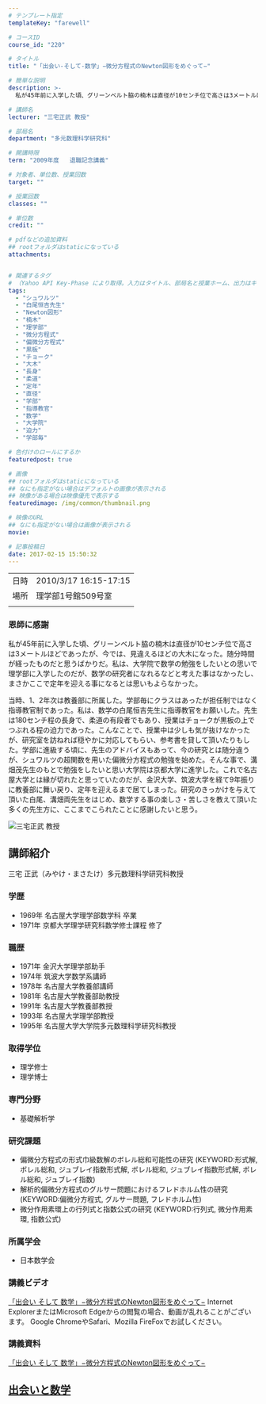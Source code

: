 ```yaml
---
# テンプレート指定
templateKey: "farewell"

# コースID
course_id: "220"

# タイトル
title: "「出会い-そして-数学」−微分方程式のNewton図形をめぐって−"

# 簡単な説明
description: >-
  私が45年前に入学した頃、グリーンベルト脇の楠木は直径が10センチ位で高さは3メートルほどであったが、今では、見違えるほどの大木になった。随分時間が経ったものだと思うばかりだ。私は、大学院で数学の勉強をしたいとの思いで理学部に入学したのだが、数学の研究者になれるなどと考えた事はなかったし、まさかここで定年を迎える事になるとは思いもよらなかった。 当時、1、2年次は教養部に所属した。学部毎に ....

# 講師名
lecturer: "三宅正武 教授"

# 部局名
department: "多元数理科学研究科"

# 開講時限
term: "2009年度	退職記念講義"

# 対象者、単位数、授業回数
target: ""

# 授業回数
classes: ""

# 単位数
credit: ""

# pdfなどの追加資料
## rootフォルダはstaticになっている
attachments:


# 関連するタグ
# （Yahoo API Key-Phase により取得。入力はタイトル、部局名と授業ホーム、出力はキーフレーズ（tags））
tags:
  - "シュワルツ"
  - "白尾恒吉先生"
  - "Newton図形"
  - "楠木"
  - "理学部"
  - "微分方程式"
  - "偏微分方程式"
  - "黒板"
  - "チョーク"
  - "大木"
  - "長身"
  - "柔道"
  - "定年"
  - "直径"
  - "学部"
  - "指導教官"
  - "数学"
  - "大学院"
  - "迫力"
  - "学部毎"

# 色付けのロールにするか
featuredpost: true

# 画像
## rootフォルダはstaticになっている
## なにも指定がない場合はデフォルトの画像が表示される
## 映像がある場合は映像優先で表示する
featuredimage: /img/common/thumbnail.png

# 映像のURL
## なにも指定がない場合は画像が表示される
movie: 

# 記事投稿日
date: 2017-02-15 15:50:32
---
```


|   |   |
|---|---|
| 日時 | 2010/3/17  16:15-17:15 |
| 場所 | 理学部1号館509号室 |
|   |   |


### 恩師に感謝

私が45年前に入学した頃、グリーンベルト脇の楠木は直径が10センチ位で高さは3メートルほどであったが、今では、見違えるほどの大木になった。随分時間が経ったものだと思うばかりだ。私は、大学院で数学の勉強をしたいとの思いで理学部に入学したのだが、数学の研究者になれるなどと考えた事はなかったし、まさかここで定年を迎える事になるとは思いもよらなかった。

当時、1、2年次は教養部に所属した。学部毎にクラスはあったが担任制ではなく指導教官制であった。私は、数学の白尾恒吉先生に指導教官をお願いした。先生は180センチ程の長身で、柔道の有段者でもあり、授業はチョークが黒板の上でつぶれる程の迫力であった。こんなことで、授業中は少しも気が抜けなかったが、研究室を訪ねれば穏やかに対応してもらい、参考書を貸して頂いたりもした。学部に進級する頃に、先生のアドバイスもあって、今の研究とは随分違うが、シュワルツの超関数を用いた偏微分方程式の勉強を始めた。そんな事で、溝畑茂先生のもとで勉強をしたいと思い大学院は京都大学に進学した。これで名古屋大学とは縁が切れたと思っていたのだが、金沢大学、筑波大学を経て9年振りに教養部に舞い戻り、定年を迎えるまで居てしまった。研究のきっかけを与えて頂いた白尾、溝畑両先生をはじめ、数学する事の楽しさ・苦しさを教えて頂いた多くの先生方に、ここまでこられたことに感謝したいと思う。


![三宅正武 教授](https://ocw.nagoya-u.jp/files/220/miyake.jpg) 
## 講師紹介

三宅 正武（みやけ・まさたけ）多元数理科学研究科教授

### 学歴

* 1969年 名古屋大学理学部数学科 卒業
* 1971年 京都大学理学研究科数学修士課程 修了

### 職歴

* 1971年 金沢大学理学部助手
* 1974年 筑波大学数学系講師
* 1978年 名古屋大学教養部講師
* 1981年 名古屋大学教養部助教授
* 1991年 名古屋大学教養部教授
* 1993年 名古屋大学理学部教授
* 1995年 名古屋大学大学院多元数理科学研究科教授

### 取得学位

* 理学修士
* 理学博士

### 専門分野

* 基礎解析学

### 研究課題

* 偏微分方程式の形式巾級数解のボレル総和可能性の研究 (KEYWORD:形式解, ボレル総和, ジュブレイ指数形式解, ボレル総和, ジュブレイ指数形式解, ボレル総和, ジュブレイ指数)
* 解析的偏微分方程式のグルサー問題におけるフレドホルム性の研究 (KEYWORD:偏微分方程式, グルサー問題, フレドホルム性)
* 微分作用素環上の行列式と指数公式の研究 (KEYWORD:行列式, 微分作用素環, 指数公式)

### 所属学会

* 日本数学会


### 講義ビデオ

<a href="https://nuvideo.media.nagoya-u.ac.jp/embed/92bd622ea7a2be20f196ff85a46aa4ec87d8a4eb" target="blank">「出会い そして 数学」−微分方程式のNewton図形をめぐって−</a>
Internet ExplorerまたはMicrosoft Edgeからの閲覧の場合、動画が乱れることがございます。
Google ChromeやSafari、Mozilla FireFoxでお試しください。

### 講義資料

[「出会い そして 数学」−微分方程式のNewton図形をめぐって−](https://ocw.nagoya-u.jp/files/220/miyakes.pdf) 

[出会いと数学](https://ocw.nagoya-u.jp/files/220/deai.pdf) 
-----